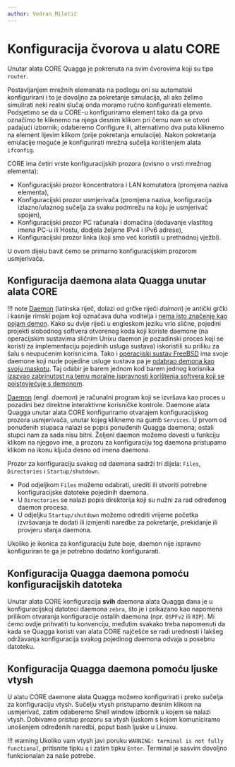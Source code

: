 ```yaml
---
author: Vedran Miletić
---
```


# Konfiguracija čvorova u alatu CORE

Unutar alata CORE Quagga je pokrenuta na svim čvorovima koji su tipa `router`.

Postavljanjem mrežnih elemenata na podlogu oni su automatski konfigurirani i to je dovoljno za pokretanje simulacija, ali ako želimo simulirati neki realni slučaj onda moramo ručno konfigurirati elemente. Podsjetimo se da u CORE-u konfiguriramo element tako da ga prvo označimo te kliknemo na njega desnim klikom pri čemu nam se otvori padajući izbornik; odaberemo Configure ili, alternativno dva puta kliknemo na element lijevim klikom (prije pokretanja emulacije). Nakon pokretanja emulacije moguće je konfigurirati mrežna sučelja korištenjem alata `ifconfig`.

CORE ima četiri vrste konfiguracijskih prozora (ovisno o vrsti mrežnog elementa):

- Konfiguracijski prozor koncentratora i LAN komutatora (promjena naziva elementa),
- Konfiguracijski prozor usmjerivača (promjena naziva, konfiguracija izlazno/ulaznog sučelja za svaku podmrežu na koju je usmjerivač spojen),
- Konfiguracijski prozor PC računala i domaćina (dodavanje vlastitog imena PC-u ili Hostu, dodjela željene IPv4 i IPv6 adrese),
- Konfiguracijski prozor linka (koji smo već koristili u prethodnoj vježbi).

U ovom dijelu bavit ćemo se primarno konfiguracijskim prozorom usmjerivača.

## Konfiguracija daemona alata Quagga unutar alata CORE

!!! note
    [Daemon](https://en.wikipedia.org/wiki/Daemon_(classical_mythology)) (latinska riječ, dolazi od grčke riječi *daimon*) je antički grčki i kasnije rimski pojam koji označava duha voditelja i [nema isto značenje kao pojam demon](https://owencyclops.com/wp-content/uploads/2019/05/web02signed.jpg). Kako su dvije riječi u engleskom jeziku vrlo slične, pojedini projekti slobodnog softvera otvorenog koda koji koriste daemone (na operacijskim sustavima sličnim Unixu daemon je pozadinski proces koji se koristi za implementaciju pojedinih usluga sustava) iskoristili su priliku za šalu s neupućenim korisnicima. Tako i [operacijski sustav FreeBSD](https://www.freebsd.org/) ima svoje daemone koji nude pojedine usluge sustava pa je [odabrao demona kao svoju maskotu](https://www.freebsd.org/art/). Taj odabir je barem jednom kod barem jednog korisnika [izazvao zabrinutost na temu moralne ispravnosti korištenja softvera koji se poistovjećuje s demonom](https://lists.debian.org/debian-project/2017/06/msg00004.html).

[Daemon](https://en.wikipedia.org/wiki/Daemon_(computing)) (engl. *daemon*) je računalni program koji se izvršava kao proces u pozadini bez direktne interaktivne korisničke kontrole. Daemone alata Quagga unutar alata CORE konfiguriramo otvarajem konfiguracijskog prozora usmjerivača, unutar kojeg kliknemo na gumb `Services`. U prvom od ponuđenih stupaca nalazi se popis ponuđenih Quagga daemona; ostali stupci nam za sada nisu bitni. Željeni daemon možemo dovesti u funkciju klikom na njegovo ime, a prozoru za konfiguraciju tog daemona pristupamo klikom na ikonu ključa desno od imena daemona.

Prozor za konfiguraciju svakog od daemona sadrži tri dijela: `Files`, `Directories` i `Startup/shutdown`.

- Pod odjeljkom `Files` možemo odabrati, urediti ili stvoriti potrebne konfiguracijske datoteke pojedinih daemona.
- U `Directories` se nalazi popis direktorija koji su nužni za rad određenog daemon procesa.
- U odjeljku `Startup/shutdown` možemo odrediti vrijeme početka izvršavanja te dodati ili izmjeniti naredbe za pokretanje, prekidanje ili provjeru stanja daemona.

Ukoliko je ikonica za konfiguraciju žute boje, daemon nije ispravno konfiguriran te ga je potrebno dodatno konfigurarati.

## Konfiguracija Quagga daemona pomoću konfiguracijskih datoteka

Unutar alata CORE konfiguracija **svih** daemona alata Quagga dana je u konfiguracijskoj datoteci daemona `zebra`, što je i prikazano kao napomena prilikom otvaranja konfiguracije ostalih daemona (npr. `OSPFv2` ili `RIP`). Mi ćemo ovdje prihvatiti tu konvenciju, međutim svakako treba napomenuti da kada se Quagga koristi van alata CORE najčešće se radi urednosti i lakšeg održavanja konfiguracija svakog pojedinog daemona odvaja u posebnu datoteku.

## Konfiguracija Quagga daemona pomoću ljuske vtysh

U alatu CORE daemone alata Quagga možemo konfigurirati i preko sučelja za konfiguraciju vtysh. Sučelju vtysh pristupamo desnim klikom na usmjerivač, zatim odaberemo Shell window izbornik u kojem se nalazi vtysh. Dobivamo pristup prozoru sa vtysh ljuskom s kojom komuniciramo unošenjem određenih naredbi, poput bash ljuske u Linuxu.

!!! warning
    Ukoliko vam vtysh javi poruku `WARNING: terminal is not fully functional`, pritisnite tipku `q` i zatim tipku `Enter`. Terminal je sasvim dovoljno funkcionalan za naše potrebe.
